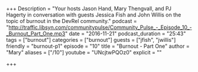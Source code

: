 +++
Description = "Your hosts Jason Hand, Mary Thengvall, and PJ Hagerty in conversation with guests Jessica Fish and John Willis on the topic of burnout in the DevRel community."
podcast = "http://traffic.libsyn.com/communitypulse/Community_Pulse_-_Episode_10_-_Burnout_Part_One.mp3"
date = "2016-11-21"
podcast_duration = "25:43"
tags = ["burnout"]
categories = ["burnout"]
guests = ["jfish", "jwillis"]
friendly = "burnout-p1"
episode = "10"
title = "Burnout - Part One"
author = "Mary"
aliases = ["/10"]
youtube = "UNcjtwPQOz0"
explicit = ""

+++

